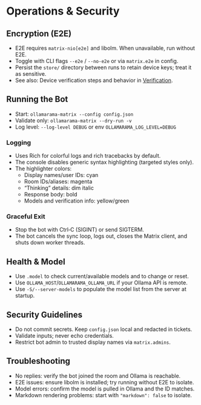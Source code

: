 # Operations & Security

## Encryption (E2E)

- E2E requires `matrix-nio[e2e]` and libolm. When unavailable, run without E2E.
- Toggle with CLI flags `--e2e` / `--no-e2e` or via `matrix.e2e` in config.
- Persist the `store/` directory between runs to retain device keys; treat it as sensitive.
- See also: Device verification steps and behavior in [Verification](verification.md).

## Running the Bot

- Start: `ollamarama-matrix --config config.json`
- Validate only: `ollamarama-matrix --dry-run -v`
- Log level: `--log-level DEBUG` or env `OLLAMARAMA_LOG_LEVEL=DEBUG`

### Logging

- Uses Rich for colorful logs and rich tracebacks by default.
- The console disables generic syntax highlighting (targeted styles only).
- The highlighter colors:
  - Display names/user IDs: cyan
  - Room IDs/aliases: magenta
  - “Thinking” details: dim italic
  - Response body: bold
  - Models and verification info: yellow/green

### Graceful Exit

- Stop the bot with Ctrl‑C (SIGINT) or send SIGTERM.
- The bot cancels the sync loop, logs out, closes the Matrix client, and shuts down worker threads.

## Health & Model

- Use `.model` to check current/available models and to change or reset.
- Use `OLLAMA_HOST`/`OLLAMARAMA_OLLAMA_URL` if your Ollama API is remote.
- Use `-S/--server-models` to populate the model list from the server at startup.

## Security Guidelines

- Do not commit secrets. Keep `config.json` local and redacted in tickets.
- Validate inputs; never echo credentials.
- Restrict bot admin to trusted display names via `matrix.admins`.

## Troubleshooting

- No replies: verify the bot joined the room and Ollama is reachable.
- E2E issues: ensure libolm is installed; try running without E2E to isolate.
- Model errors: confirm the model is pulled in Ollama and the ID matches.
- Markdown rendering problems: start with `"markdown": false` to isolate.
